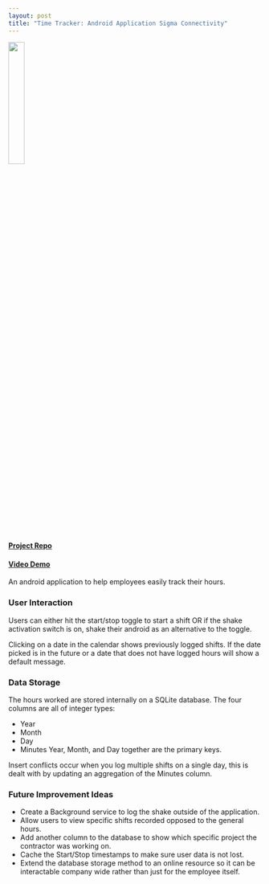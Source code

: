 ```yaml
---
layout: post
title: "Time Tracker: Android Application Sigma Connectivity"
---
```


<img src="{{ site.url }}/assets/Files/TimeTracker/TimeTrackerScreenCapture.png" width = "25%"/>

#### [Project Repo](https://github.com/athom031/Time_Tracker)
#### [Video Demo](https://youtu.be/qMrPhE7Ob-g)

An android application to help employees easily track their hours. 

### User Interaction

Users can either hit the start/stop toggle to start a shift OR if the shake activation switch is on, shake their android as an alternative to the toggle. 

Clicking on a date in the calendar shows previously logged shifts. If the date picked is in the future or a date that does not have logged hours will show a default message.

### Data Storage

The hours worked are stored internally on a SQLite database. The four columns are all of integer types: 
* Year
* Month
* Day
* Minutes
Year, Month, and Day together are the primary keys. 

Insert conflicts occur when you log multiple shifts on a single day, this is dealt with by updating an aggregation of the Minutes column.

### Future Improvement Ideas
* Create a Background service to log the shake outside of the application.
* Allow users to view specific shifts recorded opposed to the general hours.
* Add another column to the database to show which specific project the contractor was working on.
* Cache the Start/Stop timestamps to make sure user data is not lost.
* Extend the database storage method to an online resource so it can be interactable company wide rather than just for the employee itself.